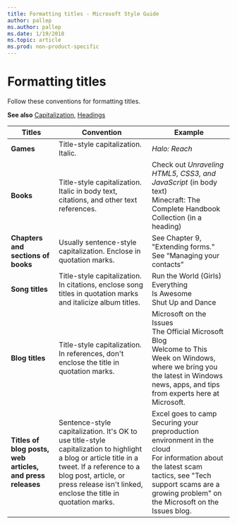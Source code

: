 ```yaml
---
title: Formatting titles - Microsoft Style Guide
author: pallep
ms.author: pallep
ms.date: 1/19/2018
ms.topic: article
ms.prod: non-product-specific
---
```


# Formatting titles

Follow these conventions for formatting titles.

**See also** [Capitalization](/style-guide/capitalization), [Headings](/style-guide/scannable-content/headings)

| Titles | Convention | Example |
|---|---|--|
| **Games** | Title-style capitalization. Italic. | *Halo: Reach* |
| **Books** | Title-style capitalization. Italic in body text, citations, and other text references. | Check out _Unraveling HTML5, CSS3, and JavaScript_ (in body text) <br /> Minecraft: The Complete Handbook Collection (in a heading) |
| **Chapters and sections of books** | Usually sentence-style capitalization. Enclose in quotation marks. | See Chapter 9, "Extending forms." <br /> See “Managing your contacts” |
| **Song titles** | Title-style capitalization. In citations, enclose song titles in quotation marks and italicize album titles. | Run the World (Girls) <br /> Everything Is Awesome <br /> Shut Up and Dance |
| **Blog titles** | Title-style capitalization. In references, don't enclose the title in quotation marks. | Microsoft on the Issues <br /> The Official Microsoft Blog <br /> Welcome to This Week on Windows, where we bring you the latest in Windows news, apps, and tips from experts here at Microsoft. |
| **Titles of blog posts, web articles, and press releases** | Sentence-style capitalization. It's OK to use title-style capitalization to highlight a blog or article title in a tweet. If a reference to a blog post, article, or press release isn't linked, enclose the title in quotation marks. | Excel goes to camp <br /> Securing your preproduction environment in the cloud <br /> For information about the latest scam tactics, see "Tech support scams are a growing problem" on the Microsoft on the Issues blog. |

